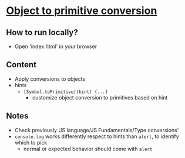 # [Object to primitive conversion](https://javascript.info/object-toprimitive)

## How to run locally?
* Open 'index.html' in your browser

## Content
* Apply conversions to objects
* hints
  * `[Symbol.toPrimitive](hint) {...}`
    * customize object conversion to primitives based on hint

## Notes
* Check previously 'JS language/JS Fundamentals/Type conversions'
* `console.log` works differently respect to hints than `alert`, to identify which to pick
  * normal or expected behavior should come with `alert`
